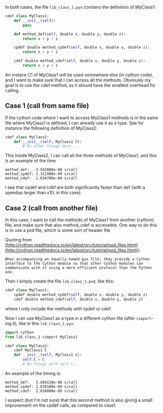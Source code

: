 In both cases, the file `lib_class_1.pyx` contains the definition of MyClass1:
```python
cdef class MyClass1:
    def __init__(self):
        pass

    def method_def(self, double x, double y, double z):
        return x + y + z

    cpdef double method_cpdef(self, double x, double y, double z):
        return x + y + z

    cdef double method_cdef(self, double x, double y, double z):
        return x + y + z
```

An instace C1 of MyClass1 will be used somewhere else (in cython code), and I want to make sure that I can access all the methods. Obviously my goal is to use the cdef method, as it should have the smallest overhead for calling.


## Case 1 (call from same file)
If the cython code where I want to access MyClass1 methods is in the same file where MyClass1 is defined, I can already use it as a type.
See for instance the following definition of MyClass2:
```python
cdef class MyClass2:
    def __init__(self, MyClass1 C):
        # Do other things here...

```
This
Inside MyClass2, I can call all the three methods of MyClass1, and this is an example of the time
```
method_def:   3.542060e-08 s/call
method_cpdef: 2.311900e-09 s/call
method_cdef:  2.034700e-09 s/call
```
I see that cpdef and cdef are both significantly faster than def (with a speedup larger than x10, in this case).


## Case 2 (call from another file)
In this case, I want to call the methods of MyClass1 from another (cython) file, and make sure that also method_cdef is accessible.
One way to do this is to use a pxd file, which is some sort of header file 

Quoting from [http://cython.readthedocs.io/en/latest/src/tutorial/pxd_files.html](http://cython.readthedocs.io/en/latest/src/tutorial/pxd_files.html)):

    When accompanying an equally named pyx file, they provide a Cython
    interface to the Cython module so that other Cython modules can
    communicate with it using a more efficient protocol than the Python one.

Then I simply create the file `lib_class_1.pxd`, like this:
```python
cdef class MyClass1:
    cpdef double method_cpdef(self, double x, double y, double z)
    cdef double method_cdef(self, double x, double y, double z)
```
where I only include the methods with cpdef or cdef.

Now I can use MyClass1 as a type in a different cython file (after `cimport`-ing it), like in this `lib_class_2.pyx`:
```python
import cython
from lib_class_1 cimport MyClass1

cdef class MyClass2:
    cdef MyClass1 C
    def __init__(self, MyClass1 C):
        self.C = C
        # Do things with self.C...
```

An example of the timing is:
```
method_def:   5.494130e-08 s/call
method_cpdef: 2.038100e-09 s/call
method_cdef:  2.016000e-09 s/call
```

I suspect (but I'm not sure) that this second method is also giving a small improvement on the cpdef calls, as compared to case1.
